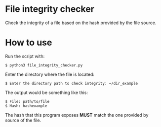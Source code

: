 # File integrity checker

Check the integrity of a file based on the hash provided by the file source.

# How to use

Run the script with:
```
$ python3 file_integrity_checker.py
```
Enter the directory where the file is located:
```
$ Enter the directory path to check integrity: ~/dir_example
```
The output would be something like this:
```
$ File: path/to/file
$ Hash: hashexample
```

The hash that this program exposes **MUST** match the one provided by source of the file.

